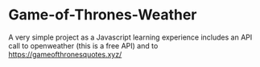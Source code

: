 # Game-of-Thrones-Weather

A very simple project as a Javascript learning experience includes an API call to openweather (this is a free API) and to https://gameofthronesquotes.xyz/

